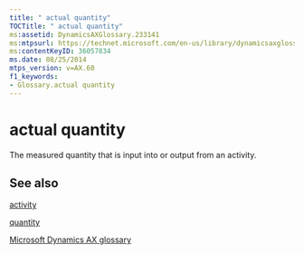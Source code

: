 ```yaml
---
title: " actual quantity"
TOCTitle: " actual quantity"
ms:assetid: DynamicsAXGlossary.233141
ms:mtpsurl: https://technet.microsoft.com/en-us/library/dynamicsaxglossary.233141(v=AX.60)
ms:contentKeyID: 36057834
ms.date: 08/25/2014
mtps_version: v=AX.60
f1_keywords:
- Glossary.actual quantity
---
```


# actual quantity

The measured quantity that is input into or output from an activity.

## See also

[activity](activity.md)

[quantity](quantity.md)

[Microsoft Dynamics AX glossary](glossary/microsoft-dynamics-ax-glossary.md)

  


